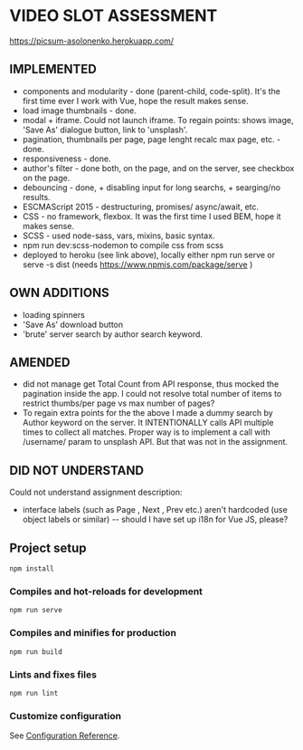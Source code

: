 
# VIDEO SLOT ASSESSMENT

https://picsum-asolonenko.herokuapp.com/


## IMPLEMENTED
- components and modularity - done (parent-child, code-split). It's the first time ever I work with Vue, hope the result makes sense.
- load image thumbnails - done.
- modal + iframe. Could not launch iframe. To regain points: shows image, 'Save As' dialogue button, link to 'unsplash'.
- pagination, thumbnails per page, page lenght recalc max page, etc. - done.
- responsiveness - done.
- author's filter - done both, on the page, and on the server, see checkbox on the page.
- debouncing - done, + disabling input for long searchs, + searging/no results.
- ESCMAScript 2015 - destructuring, promises/ async/await, etc.
- CSS - no framework, flexbox. It was the first time I used BEM, hope it makes sense.
- SCSS - used node-sass, vars, mixins, basic syntax.
- npm run dev:scss-nodemon to compile css from scss
- deployed to heroku (see link above), locally either npm run serve or serve -s dist (needs https://www.npmjs.com/package/serve ) 

## OWN ADDITIONS
- loading spinners
- 'Save As' download button
- 'brute' server search by author search keyword. 

## AMENDED
- did not manage get Total Count from API response, thus mocked the pagination inside the app. I could not resolve total number of items to restrict thumbs/per page vs max number of pages?
- To regain extra points for the the above I made a dummy search by Author keyword on the server. It INTENTIONALLY calls API multiple times to collect all matches. Proper way is to implement a call with /username/ param to unsplash API. But that was not in the assignment.

## DID NOT UNDERSTAND
Could not understand assignment description:
- interface labels (such as Page , Next , Prev etc.) aren't hardcoded (use object labels or similar) 
-- should I have set up i18n for Vue JS, please?








## Project setup
```
npm install
```

### Compiles and hot-reloads for development
```
npm run serve
```

### Compiles and minifies for production
```
npm run build
```

### Lints and fixes files
```
npm run lint
```

### Customize configuration
See [Configuration Reference](https://cli.vuejs.org/config/).
